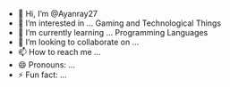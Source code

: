 - 👋 Hi, I’m @Ayanray27
- 👀 I’m interested in ... Gaming and Technological Things
- 🌱 I’m currently learning ... Programming Languages
- 💞️ I’m looking to collaborate on ...
- 📫 How to reach me ... 
- 😄 Pronouns: ...
- ⚡ Fun fact: ... 

<!---
Ayanray27/Ayanray27 is a ✨ special ✨ repository because its `README.md` (this file) appears on your GitHub profile.
You can click the Preview link to take a look at your changes.
--->
